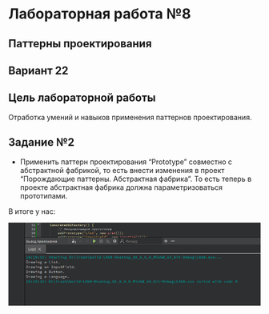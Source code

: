 # Лабораторная работа №8

## Паттерны проектирования

## Вариант 22

## Цель лабораторной работы

Отработка умений и навыков применения паттернов проектирования.

## Задание №2

- Применить паттерн проектирования “Prototype” совместно с абстрактной фабрикой, то есть внести изменения в проект “Порождающие паттерны. Абстрактная фабрика”. То есть теперь в проекте абстрактная фабрика должна параметризоваться прототипами.

В итоге у нас:

![image](images/1.png)
